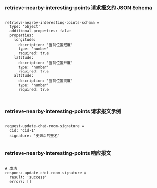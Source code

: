 ### retrieve-nearby-interesting-points 请求报文的 JSON Schema
<pre><code>
retrieve-nearby-interesting-points-schema =
  type: 'object'
  additional-properties: false
  properties:
    longitude:
      description: '当前位置经度'
      type: 'number'
      required: true
    latitude:
      description: '当前位置纬度'
      type: 'number'
      required: true
    altitude:
      description: '当前位置高度'
      type: 'number'
      required: true
  

</code></pre>

### retrieve-nearby-interesting-points 请求报文示例
<pre><code>
request-update-chat-room-signature =
  cid: 'cid-1'
  signature: '更改后的签名'

</code></pre>

### retrieve-nearby-interesting-points 响应报文
<pre><code>
# 成功
response-update-chat-room-signature =
  result: 'success'
  errors: []

</code></pre>


